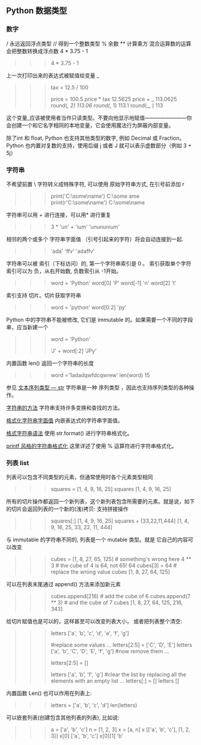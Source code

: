 ## Python 数据类型
### 数字
/ 永远返回浮点类型
// 得到一个整数类型
% 余数
**  计算乘方
混合运算数的运算会把整数转换成浮点数
4 * 3.75 - 1
>>> 4 * 3.75 - 1 

上一次打印出来的表达式被赋值给变量 _
>>> tax = 12.5 / 100
>>> 
>>> price = 100.5
>>> price * tax
12.5625
>>> price + _
113.0625
>>> round(_, 2)
113.06
>>> round(_, 1)
113.1
>>> round(_, )
113
>>> 
这个变量_应该被使用者当作只读类型。不要向他显示地赋值————————你会创建一个和它名字相同的本地变量，它会使用魔法行为屏蔽内部变量。

除了int 和 float, Python 也支持其他类型的数字, 例如 Decimal 或 Fraction。Python 也内置对复数的支持，使用后缀 j 或者 J 就可以表示虚数部分（例如 3 + 5j）

### 字符串
不希望前置 \ 字符转义成特殊字符, 可以使用 原始字符串方式, 在引号前添加 r
>>> print('C:\some\name')
C:\some
ame
>>> print(r'C:\some\name')
C:\some\name
>>> 

字符串可以用 + 进行连接，可以用* 进行重复
>>> 3 * 'un' + 'ium'
'unununium'
>>>

相邻的两个或多个 字符串字面值 （引号引起来的字符）将会自动连接到一起.
>>> 'ada' 'ffv' 
'adaffv'
>>>

字符串可以被 索引（下标访问）的, 第一个字符串索引是 0 。 索引获取单个字符
索引可以为 负，从右开始数, 负数索引从 -1开始。
>>> word = 'Python'
>>> word[0]
'P'
>>> word[-1]
'n'
>>> word[2]
't'

索引支持 切片。切片获取字符串
>>> word = 'python'
>>> word[0:2]
'py'

Python 中的字符串不能被修改, 它们是 immutable 的。如果需要一个不同的字段串，应当新建一个
>>> word = 'Python'
>>> 
>>> 'J' + word[:2]
'JPy'

内置函数 len() 返回一个字符串的长度
>>> word ='1adadqwfdcqwrew'
>>> len(word)
15

参见
[文本序列类型 — str](https://docs.python.org/zh-cn/3.6/library/stdtypes.html#textseq)
字符串是一种 序列类型 ，因此也支持序列类型的各种操作。

[字符串的方法](https://docs.python.org/zh-cn/3.6/library/stdtypes.html#string-methods)
字符串支持许多变换和查找的方法。

[格式化字符串字面值](https://docs.python.org/zh-cn/3.6/reference/lexical_analysis.html#f-strings)
内嵌表达式的字符串字面值。

[格式字符串语法](https://docs.python.org/zh-cn/3.6/library/string.html#formatstrings)
使用 str.format() 进行字符串格式化。

[printf 风格的字符串格式化](https://docs.python.org/zh-cn/3.6/library/stdtypes.html#old-string-formatting)
这里详述了使用 % 运算符进行字符串格式化。


### 列表 list
列表可以包含不同类型的元素，但通常使用时各个元素类型相同
>>> squares = [1, 4, 9, 16, 25]
>>> squares
[1, 4, 9, 16, 25]

所有的切片操作都返回一个新列表，这个新列表包含所需要的元素。就是说，如下的切片会返回列表的一个新的(浅)拷贝:
支持拼接操作
>>> squares[:]
[1, 4, 9, 16, 25]
>>> squares + [33,22,11,444]
[1, 4, 9, 16, 25, 33, 22, 11, 444]
>>>

与 immutable 的字符串不同的, 列表是一个 mutable 类型。就是 它自己的内容可以改变
>>> cubes = [1, 8, 27, 65, 125]  # something's wrong here
>>> 4 ** 3  # the cube of 4 is 64, not 65!
64
>>> cubes[3] = 64  # replace the wrong value
>>> cubes
[1, 8, 27, 64, 125]

可以在列表末尾通过 append() 方法来添加新元素
>>> cubes.append(216)  # add the cube of 6
>>> cubes.append(7 ** 3)  # and the cube of 7
>>> cubes
[1, 8, 27, 64, 125, 216, 343]

给切片赋值也是可以的，这样甚至可以改变列表大小， 或者把列表整个清空:
>>> 
>>> letters
['a', 'b', 'c', 'd', 'e', 'f', 'g']
>>> 
>>> #replace some values
... 
>>> letters[2:5] = ['C', 'D', 'E']
>>> letters
['a', 'b', 'C', 'D', 'E', 'f', 'g']
>>> #now remove them
... 
>>> 
>>> letters[2:5] = []
>>> 
>>> letters
['a', 'b', 'f', 'g']
>>> #clear the list by replacing  all the elements with an empty list
... 
>>> letters[:] = []
>>> letters
[]

内置函数 Len() 也可以作用在列表上:
>>> letters = ['a', 'b', 'c', 'd']
>>> len(letters)

可以嵌套列表(创建包含其他列表的列表), 比如说:
>>> a = ['a', 'b', 'c']
>>> n = [1, 2, 3]
>>> x = [a, n]
>>> x
[['a', 'b', 'c'], [1, 2, 3]]
>>> x[0]
['a', 'b', 'c']
>>> x[0][1]
'b'

